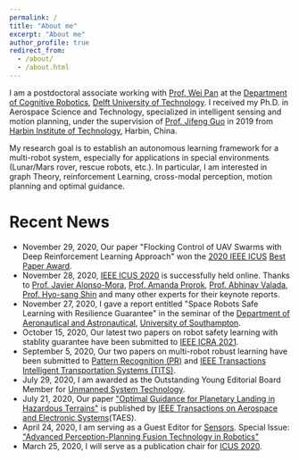 ```yaml
---
permalink: /
title: "About me"
excerpt: "About me"
author_profile: true
redirect_from: 
  - /about/
  - /about.html
---
```


I am a postdoctoral associate working with [Prof. Wei Pan](https://panweihit.github.io/) at the [Department of Cognitive Robotics](https://www.tudelft.nl/en/3me/about/departments/cognitive-robotics-cor/), [Delft University of Technology](https://www.tudelft.nl/en/). I received my Ph.D. in Aerospace Science and Technology, specialized in intelligent sensing and motion planning, under the supervision of [Prof. Jifeng Guo](http://homepage.hit.edu.cn/guojifeng) in 2019 from [Harbin Institute of Technology](http://www.hit.edu.cn/), Harbin, China.

My research goal is to establish an autonomous learning framework for a multi-robot system, especially for applications in special environments (Lunar/Mars rover, rescue robots, etc.). In particular, I am interested in graph Theory, reinforcement Learning, cross-modal perception, motion planning and optimal guidance.

Recent News
======
* November 29, 2020, Our paper "Flocking Control of UAV Swarms with Deep Reinforcement Learning Approach" won the [2020 IEEE ICUS](http://icus.scholarbee.cn/Page) [Best Paper Award](http://icus.scholarbee.cn/en/web/article/menudetail?mid=676).
* November 28, 2020, [IEEE ICUS 2020](http://icus.scholarbee.cn/Page) is successfully held online. Thanks to [Prof. Javier Alonso-Mora](http://www.alonsomora.com/), [Prof. Amanda Prorok](https://www.proroklab.org/), [Prof. Abhinav Valada](https://rl.uni-freiburg.de/people/valada), [Prof. Hyo-sang Shin](https://www.cranfield.ac.uk/people/professor-hyosang-shin-712415) and many other experts for their keynote reports.
* November 27, 2020, I gave a report entitled "Space Robots Safe Learning with Resilience Guarantee" in the seminar of the [Department of Aeronautical and Astronautical](https://www.southampton.ac.uk/engineering/what_we_do/aeronautics_and_astronautics.page), [University of Southampton](https://www.southampton.ac.uk/).
* October 15, 2020, Our latest two papers on robot safety learning with stablity guarantee have been submitted to [IEEE ICRA 2021](http://2011.ieee-icra.org/).
* September 5, 2020, Our two papers on multi-robot robust learning have been submitted to [Pattern Recognition (PR)](https://www.journals.elsevier.com/pattern-recognition) and [IEEE Transactions Intelligent Transportation Systems (TITS)](https://www.ieee-itss.org/its-transactions).
* July 29, 2020, I am awarded as the Outstanding Young Editorial Board Member for [Unmanned System Technology](https://umst.cbpt.cnki.net/WKD/WebPublication/index.aspx?mid=umst).
* July 21, 2020, Our paper ["Optimal Guidance for Planetary Landing in Hazardous Terrains"](https://ieeexplore.ieee.org/document/8911470) is published by [IEEE Transactions on Aerospace and Electronic Systems](https://ieeexplore.ieee.org/xpl/RecentIssue.jsp?punumber=7)(TAES). 
* April 24, 2020, I am serving as a Guest Editor for [Sensors](https://www.mdpi.com/journal/sensors). 
  Special Issue: ["Advanced Perception-Planning Fusion Technology in Robotics"](https://www.mdpi.com/journal/sensors/special_issues/PPFT)
* March 25, 2020, I will serve as a publication chair for [ICUS 2020](http://icus.scholarbee.cn/en/web/page?mid=558&pid=Home-En).
